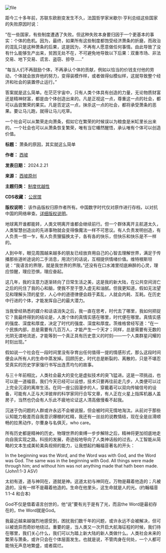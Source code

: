 ![file](https://chinadigitaltimes.net/chinese/files/2024/02/image-1708509097284.png)


距今三十多年前，苏联东欧剧变发生不久，法国哲学家米歇尔·亨利总结这些国家的失败原因时说：


“在一些国家，有些制度遭遇了失败。但这种失败本身要归因于一个更基本的事实：个体的危机。因为，最终，如果所有这些制度都饱受经济萧条的折磨，而政治的混乱只是这种萧条的后果，这是因为，不再有人愿意做任何事情。由此导致了没有什么能够生产出来，贫困无处不在，不可避免地导致以下后果：双重市场、非法交易、地下交易、谎言、盗窃、掠夺……”


“每当人们不再鼓励个体，不再承认个体的贡献，例如以恰当的价钱支付他的劳动，个体就会放弃他的努力，变得装模作样，或者做得似模似样，这就导致整个经济和社会的装置停止运行。”


答案就是这么简单。在茫茫宇宙中，只有人类个体具有创造的力量，无论物质财富还是精神财富，都是由个体创造出来的。凡是正视这一点，尊重这一点的社会，都可以品尝繁荣的果实。凡是否定这一点，抹杀这一点的社会，都将承受萧条的恶果。要让马儿跑，就得让马儿吃草。


一个社会可以从繁荣走向萧条，假如它在繁荣的时候误以为粮食是米缸里长出来的。一个社会也可以从萧条恢复繁荣，唯有当它幡然醒悟，承认唯有个体可以创造价值。




**标题：** 萧条的原因，其实就这么简单  

**作者：** [西坡](https://chinadigitaltimes.net/space/西坡原创)  

**发表日期：** 2024.2.21  

**来源：** [西坡原创](https://web.archive.org/web/https://mp.weixin.qq.com/s/y3y23Qn2nOJ1Qiy1dhclfA)  

**主题归类：** [制度优越性](https://chinadigitaltimes.net/space/制度优越性)  

**CDS收藏：** [公民馆](https://chinadigitaltimes.net/space/%E5%85%AC%E6%B0%91%E9%A6%86)  

**版权说明：** 该作品版权归原作者所有。中国数字时代仅对原作进行存档，以对抗中国的网络审查。[详细版权说明](https://chinadigitaltimes.net/chinese/copyright)。


地球离开谁都能转，人类文明离开谁都会继续前行。但一个群体离开主航道太久，人类智慧创造出的先进事物就会变得像魔法一样不可思议。有人负责发明创造，有人负责一惊一乍，有人负责狸猫换太子，各有各的快乐，但快乐和快乐是不一样的。


人到中年，眼见周围越来越多的朋友已经放弃用自己的心智去理解世界，满足于传播那些道听途说的二手消息，用流行的话说，互相提供情绪价值。维特根斯坦说：“我语言的界限，就是我世界的界限。”还没有在口水滩里彻底麻醉的心灵，理应惊醒，理应恐惧，理应奋起。


这几年，我的注意力逐渐转向了日常生活之美，这是我的新大陆，在公共空间消亡之后的托住了我的心和脑，使我不至于堕入虚无和油腻。但我更知道，假如无法望见和理解头顶的星空，人心中的道德律便会趋于紊乱，人就会内耗、互耗。在历史中行进的个体，才能发挥自己的最大潜力。


当我曾经熟悉的媒介和话语消失之后，我一直在思考，时代去了哪里，我如何把捉它？我最终得到的结论是，人类个体的真情实感在哪里，时代便在哪里。真情实感的强度、深度和厚度，决定了时代的强度、深度和厚度。茨维格曾经写道：“在一个民族内部，总是需要有几百万人，才能产生一个天才；同样，总是需要有无数的光阴无谓地流逝，才能等到一个真正具有历史意义的时刻——一个人类群星闪耀的时刻出现。”


假如说一个社会在一段时间里没有孕育出任何值得一提的情感形式，那么这段时间便会从所有人的生命中蒸发掉。回顾历史，时代总是断裂的、离散的，只是不堪忍受真实的历史学家强行书写出连贯均匀的故事。


与三十年前相比，人类社会最大的变化是虚拟技术的突飞猛进。这是一项挑战，也可以是一道福音。我们今天已经可以设想，技术只要再往前走几步，人类便可以过上完全沉浸的离岸生活。在同一座公园漫步的人，穿戴着可以双向传输信号的设备，可能有人正与大洋彼岸的科学家同行合写文章，有人正在火星上指挥机器人盖房子，当然也仍会有人乐此不疲地论证这人清高傲慢看不起我。


沉迷于伪问题的人群或许永远不会被说服，但会被时间无情地淘汰。从前对于那些认知能力极差而自我意识爆棚的杠精，我还有一丝丝的说教情结，现在全是丝滑顺畅的拉黑动作，尔曹身与名俱灭，who care。‍‍‍‍‍‍‍‍‍‍‍‍‍‍‍‍‍‍‍‍‍‍‍‍‍‍


所有历史都是精神的历史。物理世界的束缚一步步解除之后，精神将更加彻底地走向自我实现之路。科技的发展，奇迹般地导向了人类神话般的过去。人工智能从简略的文本生成美轮美奂视频的能力，让我想起约翰福音著名的开头：


In the beginning was the Word, and the Word was with God, and the Word was God. The same was in the beginning with God. All things were made through him; and without him was not anything made that hath been made. (John1:1-3 ASV)


太初有道，道与神同在，道就是神。这道太初与神同在。万物是藉着他造的；凡被造的，没有一样不是藉着他造的。生命在他里头，这生命就是人的光。(约翰福音1:1-4 和合本)


God不仅是借着语言创世的，他“说”要有光于是有了光，而且the Word是最初存在的，the Word就是God。


我最近越来越强烈地感受到，困扰我们数千年的问题，或许永远不会被解决，但可以被诡异而奇妙地绕过。重要的是，当人类又一次开启大航海征程的时候，我们待在哪里，我们关心什么，我们可以为踏上新大陆的新人类做什么。人类社会未来的繁荣与萧条，或许只会在个体层面发生。也就是说，不管肉身在何处，一个人都可能悄无声息地繁盛，或者腐烂。

